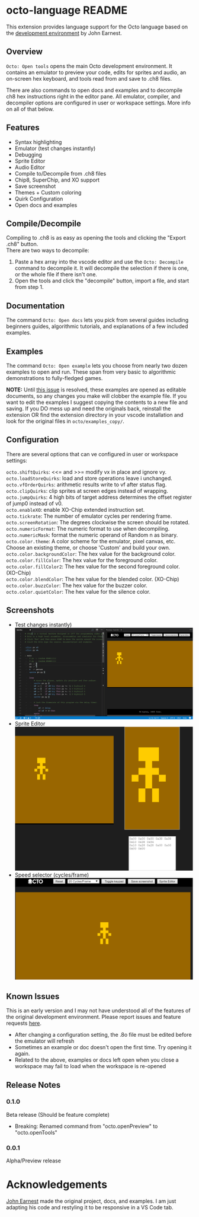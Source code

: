 # octo-language README

This extension provides language support for the Octo language based on the [development environment](http://johnearnest.github.io/Octo/) by John Earnest.

## Overview
`Octo: Open tools` opens the main Octo development environment. It contains an emulator to preview your code, edits for sprites and audio, an on-screen hex keyboard, and tools read from and save to .ch8 files.

There are also commands to open docs and examples and to decompile ch8 hex instructions right in the editor pane. All emulator, compiler, and decompiler options are configured in user or workspace settings. More info on all of that below. 

## Features
- Syntax highlighting
- Emulator (test changes instantly)
- Debugging
- Sprite Editor
- Audio Editor
- Compile to/Decompile from .ch8 files
- Chip8, SuperChip, and XO support
- Save screenshot
- Themes + Custom coloring
- Quirk Configuration
- Open docs and examples

## Compile/Decompile
Compiling to .ch8 is as easy as opening the tools and clicking the "Export .ch8" button.  
There are two ways to decompile:
1. Paste a hex array into the vscode editor and use the `Octo: Decompile` command to decompile it. It will decompile the selection if there is one, or the whole file if there isn't one.
2. Open the tools and click the "decompile" button, import a file, and start from step 1.

## Documentation
The command `Octo: Open docs` lets you pick from several guides including beginners guides, algorithmic tutorials, and explanations of a few included examples.

## Examples
The command `Octo: Open example` lets you choose from nearly two dozen examples to open and run. These span from very basic to algorithmic demonstrations to fully-fledged games.

__NOTE:__ Until [this issue](https://github.com/Microsoft/vscode/issues/12283) is resolved, these examples are opened as editable documents, so any changes you make will clobber the example file. If you want to edit the examples I suggest copying the contents to a new file and saving. If you DO mess up and need the originals back, reinstall the extension OR find the extension directory in your vscode installation and look for the original files in `octo/examples_copy/`.

## Configuration
There are several options that can ve configured in user or workspace settings:

`octo.shiftQuirks`: <<= and >>= modify vx in place and ignore vy.  
`octo.loadStoreQuirks`: load and store operations leave i unchanged.  
`octo.vfOrderQuirks`: arithmetic results write to vf after status flag.  
`octo.clipQuirks`: clip sprites at screen edges instead of wrapping.  
`octo.jumpQuirks`: 4 high bits of target address determines the offset register of jump0 instead of v0.  
`octo.enableXO`: enable XO-Chip extended instruction set.  
`octo.tickrate`: The number of emulator cycles per rendering frame.  
`octo.screenRotation`: The degrees clockwise the screen should be rotated.  
`octo.numericFormat`: The numeric format to use when decompiling.  
`octo.numericMask`: format the numeric operand of Random n as binary.  
`octo.color.theme`: A color scheme for the emulator, pixel canvas, etc. Choose an existing theme, or choose 'Custom' and build your own.  
`octo.color.backgroundColor`: The hex value for the background color.  
`octo.color.fillColor`: The hex value for the foreground color.  
`octo.color.fillColor2`: The hex value for the second foreground color. (XO-Chip)  
`octo.color.blendColor`: The hex value for the blended color. (XO-Chip)  
`octo.color.buzzColor`: The hex value for the buzzer color.  
`octo.color.quietColor`: The hex value for the silence color.  

## Screenshots
- Test changes instantly)
![Changes](images/edit.gif)  
- Sprite Editor
![Sprite Editing](images/sprites.gif)  
- Speed selector (cycles/frame)
![Speed selector](images/speed.gif)  

## Known Issues
This is an early version and I may not have understood all of the features of the original development environment. Please report issues and feature requests [here](https://github.com/hoovercj/vscode-octo/issues).
- After changing a configuration setting, the .8o file must be edited before the emulator will refresh
- Sometimes an example or doc doesn't open the first time. Try opening it again.
- Related to the above, examples or docs left open when you close a workspace may fail to load when the workspace is re-opened

## Release Notes

### 0.1.0
Beta release (Should be feature complete)
- Breaking: Renamed command from "octo.openPreview" to "octo.openTools"

### 0.0.1
Alpha/Preview release

# Acknowledgements
[John Earnest](https://github.com/JohnEarnest/) made the original project, docs, and examples. I am just adapting his code and restyling it to be responsive in a VS Code tab.